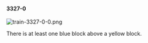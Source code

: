 #### 3327-0
![train-3327-0-0.png](https://github.com/lil-lab/nlvr/raw/master/nlvr/train/images/33/train-3327-0-0.png "train-3327-0-0.png")

There is at least one blue block above a yellow block.